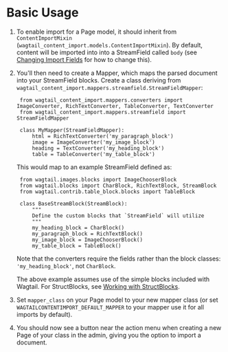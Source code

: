 # Basic Usage

1. To enable import for a Page model, it should inherit from `ContentImportMixin`
(`wagtail_content_import.models.ContentImportMixin`). By default, content will be imported into into a StreamField called `body`
(see [Changing Import Fields](changing_import_fields.md) for how to change this).

2. You'll then need to create a Mapper, which maps the parsed document into your StreamField blocks. Create a class deriving from `wagtail_content_import.mappers.streamfield.StreamFieldMapper`:

        from wagtail_content_import.mappers.converters import ImageConverter, RichTextConverter, TableConverter, TextConverter
        from wagtail_content_import.mappers.streamfield import StreamFieldMapper

        class MyMapper(StreamFieldMapper):
            html = RichTextConverter('my_paragraph_block')
            image = ImageConverter('my_image_block')
            heading = TextConverter('my_heading_block')
            table = TableConverter('my_table_block')

      This would map to an example StreamField defined as:

        from wagtail.images.blocks import ImageChooserBlock
        from wagtail.blocks import CharBlock, RichTextBlock, StreamBlock
        from wagtail.contrib.table_block.blocks import TableBlock

        class BaseStreamBlock(StreamBlock):
            """
            Define the custom blocks that `StreamField` will utilize
            """
            my_heading_block = CharBlock()
            my_paragraph_block = RichTextBlock()
            my_image_block = ImageChooserBlock()
            my_table_block = TableBlock()

      Note that the converters require the fields rather than the block classes: `'my_heading_block'`, not `CharBlock`.

      The above example assumes use of the simple blocks included with Wagtail. For StructBlocks, see [Working with StructBlocks](structblocks.md).

3. Set `mapper_class` on your Page model to your new mapper class (or set `WAGTAILCONTENTIMPORT_DEFAULT_MAPPER` to your mapper use it for all imports by default).

4. You should now see a button near the action menu when creating a new Page of your class in the admin, giving you the option to import a document.
